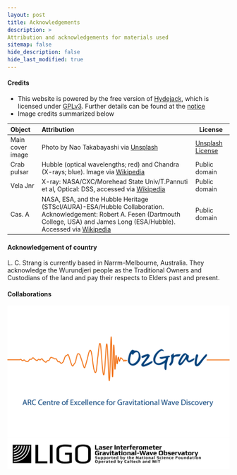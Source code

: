 ```yaml
---
layout: post
title: Acknowledgements
description: >
Attribution and acknowledgements for materials used
sitemap: false
hide_description: false
hide_last_modified: true
---
```



#### Credits

* This website is powered by the free version of [Hydejack](www.hydejack.com), which is licensed under [GPLv3](https://www.gnu.org/licenses/gpl-3.0.en.html). Further details can be found at the [notice](www.hydejack.com/notice)
* Image credits summarized below

| Object           | Attribution                                                                                                                                                                                                                                                                                                                                                                                                       | License                                          |
|:-----------------|:------------------------------------------------------------------------------------------------------------------------------------------------------------------------------------------------------------------------------------------------------------------------------------------------------------------------------------------------------------------------------------------------------------------|--------------------------------------------------|
| Main cover image | Photo by Nao Takabayashi via [Unsplash](https://unsplash.com/photos/gT3b5EwYAnQ)                                                                                                                                                                                                                                                                                                                                  | [Unsplash License](https://unsplash.com/license) |
| Crab pulsar      | Hubble (optical wavelengths; red) and Chandra (X-rays; blue). Image via <a href="https://en.wikipedia.org/wiki/Crab_Nebula">Wikipedia</a>                                                                                                                                                                                                                                                                         | Public domain                                    |
| Vela Jnr         | X-ray: NASA/CXC/Morehead State Univ/T.Pannuti et al, Optical: DSS, accessed via [Wikipedia](https://en.wikipedia.org/wiki/File:Supernova_Remnant_G266.2-1.2.jpg)                                                                                                                                                                                                                                                  | Public domain                                    |
| Cas. A           | NASA, ESA, and the Hubble Heritage (STScI/AURA)-ESA/Hubble Collaboration. Acknowledgement: Robert A. Fesen (Dartmouth College, USA) and James Long (ESA/Hubble). Accessed via [Wikipedia](https://commons.wikimedia.org/wiki/File:Heic0609.jpg)                                                                                                                                                     |   Public domain                                               |



#### Acknowledgement of country
L. C. Strang is currently based in Narrm-Melbourne, Australia. They acknowledge the Wurundjeri people as the Traditional Owners and Custodians of the land and pay their respects to Elders past and present. 

#### Collaborations
 <!-- [![image alt text](image url link)](anchor link) -->
 [![OzGrav logo](/assets/img/ozgrav.png)](https://www.ozgrav.org/)
[![LIGO logo](/assets/img/ligologo.jpg)](https://www.ligo.org/)
